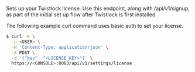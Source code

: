 Sets up your Twistlock license.
Use this endpoint, along with /api/v1/signup, as part of the initial set up flow after Twistlock is first installed.

The following example curl command uses basic auth to set your license.

```bash
$ curl -k \
  -u <USER> \
  -H 'Content-Type: application/json' \
  -X POST \
  -d '{"key": "<LICENSE_KEY>"}' \
  https://<CONSOLE>:8083/api/v1/settings/license
```
